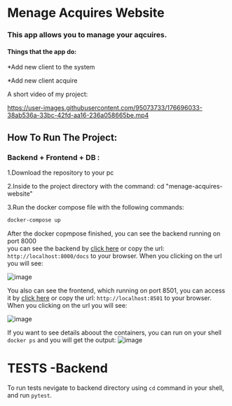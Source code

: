 # Menage Acquires Website
### This app allows you to manage your aqcuires.
#### Things that the app do:
*Add new client to the system


*Add new client acquire 

A short video of my project:



https://user-images.githubusercontent.com/95073733/176696033-38ab536a-33bc-42fd-aa16-236a058665be.mp4



## How To Run The Project:
### Backend + Frontend + DB :

1.Download the repository to your pc 


2.Inside to the project directory with the command: cd "menage-acquires-website"


3.Run the docker compose file with the following commands:
 
```bash
docker-compose up
```

After the docker copmpose finished, you can see the backend running on port 8000  
you can see the backend by [click here](http://localhost:8000/) or copy the url: `http://localhost:8000/docs` to your browser.
When you clicking on the url you will see: 

![image](https://user-images.githubusercontent.com/95073733/175815655-7e0de6b0-42f8-4793-b5f0-d61530d68f6e.png)

You also can see the frontend, which running on port 8501, you can access it by [click here](http://localhost:8501/) or copy the url: `http://localhost:8501` to your browser.
When you clicking on the url you will see:

![image](https://user-images.githubusercontent.com/95073733/175999560-95f227f9-d50f-4d8c-b36c-e9777591fb67.png)

If you want to see details aboout the containers, you can run on your shell `docker ps` and you will get the output:
![image](https://user-images.githubusercontent.com/95073733/176356015-25b28fe0-6232-4f54-9c96-05bd918175d1.png)


# TESTS -Backend
To run tests nevigate to backend directory using `cd` command in your shell, and run `pytest`.



